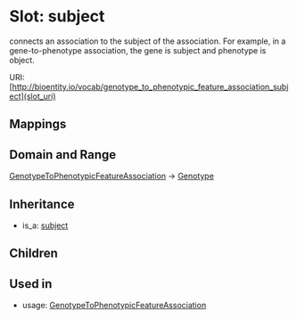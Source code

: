 # Slot: subject


connects an association to the subject of the association. For example, in a gene-to-phenotype association, the gene is subject and phenotype is object.

URI: [http://bioentity.io/vocab/genotype_to_phenotypic_feature_association_subject](slot_uri)
## Mappings

## Domain and Range

[GenotypeToPhenotypicFeatureAssociation](GenotypeToPhenotypicFeatureAssociation.md) -> [Genotype](Genotype.md)
## Inheritance

 *  is_a: [subject](subject.md)
## Children

## Used in

 *  usage: [GenotypeToPhenotypicFeatureAssociation](GenotypeToPhenotypicFeatureAssociation.md)

